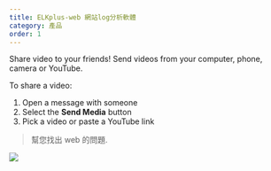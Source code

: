 ```yaml
---
title: ELKplus-web 網站log分析軟體
category: 產品
order: 1 
---
```


Share video to your friends! Send videos from your computer, phone, camera or YouTube.

To share a video:

1. Open a message with someone
2. Select the **Send Media** button
3. Pick a video or paste a YouTube link

> 幫您找出 web 的問題.

![](//placehold.it/800x600)
